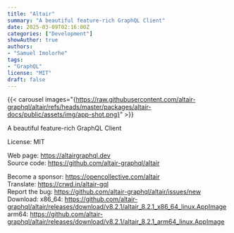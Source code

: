 ```yaml
---
title: "Altair"
summary: "A beautiful feature-rich GraphQL Client"
date: 2025-03-09T02:16:00Z
categories: ["Development"]
showAuthor: true
authors:
- "Samuel Imolorhe"
tags: 
- "GraphQL"
license: "MIT"
draft: false
---
```


{{< carousel images="{https://raw.githubusercontent.com/altair-graphql/altair/refs/heads/master/packages/altair-docs/public/assets/img/app-shot.png}" >}}

A beautiful feature-rich GraphQL Client

License: MIT

Web page: <https://altairgraphql.dev>  
Source code: <https://github.com/altair-graphql/altair>

Become a sponsor: <https://opencollective.com/altair>  
Translate: <https://crwd.in/altair-gql>  
Report the bug: <https://github.com/altair-graphql/altair/issues/new>  
Download:   x86_64: <https://github.com/altair-graphql/altair/releases/download/v8.2.1/altair_8.2.1_x86_64_linux.AppImage>  
            arm64: <https://github.com/altair-graphql/altair/releases/download/v8.2.1/altair_8.2.1_arm64_linux.AppImage>
